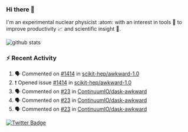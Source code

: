 ### Hi there 👋 

I'm an experimental nuclear physicist :atom: with an interest in tools :wrench: to improve productivity :chart_with_upwards_trend: and scientific insight :telescope:.

![github stats](https://github-readme-stats.vercel.app/api?username=agoose77&show_icons=true&hide_rank=true&hide_title=true&bg_color=30,e76445,904e95&text_color=efe3ec&icon_color=efe3ec)
<!--
**agoose77/agoose77** is a ✨ _special_ ✨ repository because its `README.md` (this file) appears on your GitHub profile.

Here are some ideas to get you started:

- 🔭 I’m currently working on ...
- 🌱 I’m currently learning ...
- 👯 I’m looking to collaborate on ...
- 🤔 I’m looking for help with ...
- 💬 Ask me about ...
- 📫 How to reach me: ...
- 😄 Pronouns: ...
- ⚡ Fun fact: ...
-->

### :zap: Recent Activity
<!--START_SECTION:activity-->
1. 🗣 Commented on [#1414](https://github.com/scikit-hep/awkward-1.0/issues/1414) in [scikit-hep/awkward-1.0](https://github.com/scikit-hep/awkward-1.0)
2. ❗️ Opened issue [#1414](https://github.com/scikit-hep/awkward-1.0/issues/1414) in [scikit-hep/awkward-1.0](https://github.com/scikit-hep/awkward-1.0)
3. 🗣 Commented on [#23](https://github.com/ContinuumIO/dask-awkward/issues/23) in [ContinuumIO/dask-awkward](https://github.com/ContinuumIO/dask-awkward)
4. 🗣 Commented on [#23](https://github.com/ContinuumIO/dask-awkward/issues/23) in [ContinuumIO/dask-awkward](https://github.com/ContinuumIO/dask-awkward)
5. 🗣 Commented on [#23](https://github.com/ContinuumIO/dask-awkward/issues/23) in [ContinuumIO/dask-awkward](https://github.com/ContinuumIO/dask-awkward)
<!--END_SECTION:activity-->


[![Twitter Badge](https://img.shields.io/twitter/follow/agoose77?style=flat-square&logo=Twitter&logoColor=white&color=cornflowerblue)](https://twitter.com/agoose77)
